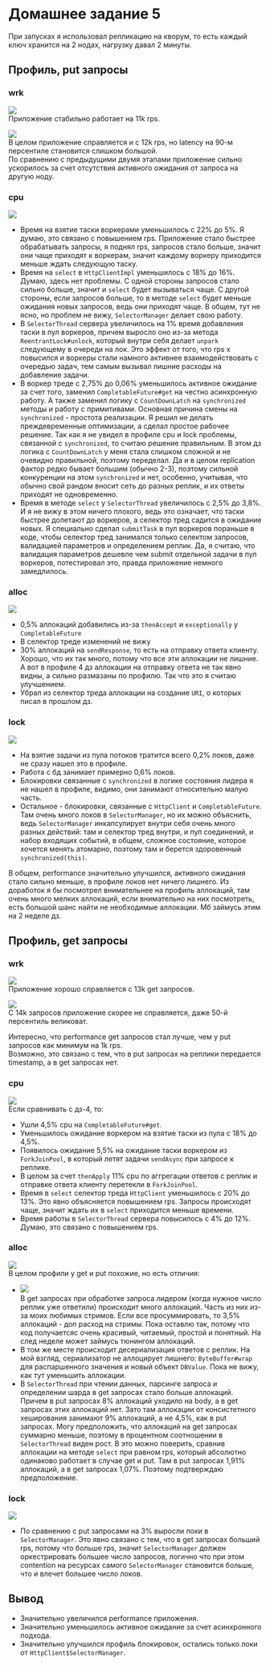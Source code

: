 # Домашнее задание 5
При запусках я использовал репликацию на кворум, то есть каждый ключ хранится на 2 нодах, нагрузку давал 2 минуты.

## Профиль, put запросы
### wrk
![](resources/wrk_put_11k_rps.png)  
Приложение стабильно работает на 11k rps.

![](resources/wrk_put_12k_rps.png)  
В целом приложение справляется и с 12k rps, но latency на 90-м персентиле становится слишком большой.  
По сравнению с предыдущими двумя этапами приложение сильно ускорилось за счет отсутствия активного ожидания от запроса на другую ноду.     

### cpu
![](resources/cpu_put_profile.png)
* Время на взятие таски воркерами уменьшилось с 22% до 5%. Я думаю, это связано с повышением rps. Приложение стало быстрее обрабатывать запросы, я поднял rps, запросов стало больше, значит они чаще приходят к воркерам, значит каждому воркеру приходится меньше ждать следующую таску.      
* Время на `select` в `HttpClientImpl` уменьшилось с 18% до 16%. Думаю, здесь нет проблемы. С одной стороны запросов стало сильно больше, значит и `select` будет вызываться чаще. С другой стороны, если запросов больше, то в методе `select` будет меньше ожидания новых запросов, ведь они приходят чаще. В общем, тут не ясно, но проблем не вижу, `SelectorManager` делает свою работу.  
* В `SelectorThread` сервера увеличилось на 1% время добавления таски в пул воркеров, причем выросло оно из-за метода `ReentrantLock#unlock`, который внутри себя делает `unpark` следующему в очереди на лок. Это эффект от того, что rps x повысился и воркеры стали намного активнее взаимодействовать с очередью задач, тем самым вызывал лишние расходы на добавление задачи.  
* В воркер треде с 2,75% до 0,06% уменьшилось активное ожидание за счет того, заменил `CompletableFuture#get` на честно асинхронную работу. А также заменил логику с `CountDownLatch` на `synchronized` методы и работу с примитивами. Основная причина смены на `synchronized` - простота реализации. Я решил не делать преждевременные оптимизации, а сделал простое рабочее решение. Так как я не увидел в профиле cpu и lock проблемы, связанной с `synchronized`, то считаю решение правильным. В этом дз логика с `CountDownLatch` у меня стала слишком сложной и не очевидно правильной, поэтому переделал. Да и в целом replication фактор редко бывает большим (обычно 2-3), поэтому сильной конкуренции на этом `synchronized` и нет, особенно, учитывая, что обычно свой рандом вносит сеть до разных реплик, и их ответы приходят не одновременно.
* Время в методе `select` у `SelectorThread` увеличилось с 2,5% до 3,8%. И я не вижу в этом ничего плохого, ведь это означает, что таски быстрее долетают до воркеров, а селектор тред садится в ожидание новых. Я специально сделал `submitTask` в пул воркеров пораньше в коде, чтобы селектор тред занимался только селектом запросов, валидацией параметров и определением реплик. Да, я считаю, что валидация параметров дешевле чем submit отдельной задачи в пул воркеров, потестировал это, правда приложение немного замедлилось.

### alloc
![](resources/alloc_put_profile.png)
* 0,5% аллокаций добавились из-за `thenAccept` и `exceptionally` у `CompletableFuture`  
* В селектор треде изменений не вижу
* 30% аллокаций на `sendResponse`, то есть на отправку ответа клиенту. Хорошо, что их так много, потому что все эти аллокации не лишние. А вот в профиле 4 дз аллокации на отправку ответа не так явно видны, а сильно размазаны по профилю. Так что это я считаю улучшением.
* Убрал из селектор треда аллокации на создание `URI`, о которых писал в прошлом дз.

### lock
![](resources/lock_put_profile.png)
* На взятие задачи из пула потоков тратится всего 0,2% локов, даже не сразу нашел это в профиле.
* Работа с бд занимает примерно 0,6% локов.
* Блокировки связанные с `synchronized` в логике состояния лидера я не нашел в профиле, видимо, они занимают относительно малую часть.
* Остальное - блокировки, связанные с `HttpClient` и `CompletableFuture`. Там очень много локов в `SelectorManager`, но их можно объяснить, ведь `SelectorManager` инкапсулирует внутри себя очень много разных действий: там и селектор тред внутри, и пул соединений, и набор входящих событий, в общем, сложное состояние, которое хочется менять атомарно, поэтому там и берется здоровенный `synchronized(this)`.   

В общем, performance значительно улучшился, активного ожидания стало сильно меньше, в профиле локов нет ничего лишнего. Из доработок я бы посмотрел внимательнее на профиль аллокаций, там очень много мелких аллокаций, если внимательно на них посмотреть, есть большой шанс найти не необходимые аллокации. Мб займусь этим на 2 неделе дз. 

## Профиль, get запросы

### wrk
![](resources/wrk_get_13k_rps.png)  
Приложение хорошо справляется с 13k get запросов.  

![](resources/wrk_get_14k_rps.png)  
С 14k запросов приложение скорее не справляется, даже 50-й персентиль великоват.  

Интересно, что performance get запросов стал лучше, чем у put запросов как минимум на 1k rps.  
Возможно, это связано с тем, что в put запросах на реплики передается timestamp, а в get запросах нет.  

### cpu
![](resources/cpu_get_profile.png)  
Если сравнивать с дз-4, то:
* Ушли 4,5% cpu на `CompletableFuture#get`.  
* Уменьшилось ожидание воркером на взятие таски из пула с 18% до 4,5%.  
* Появилось ожидание 5,5% на ожидание таски воркером из `ForkJoinPool`, в который летят задачи `sendAsync` при запросе к реплике.
* В целом за счет `thenApply` 11% cpu по аггрегации ответов с реплик и отправке ответа клиенту перетекли в `ForkJoinPool`.  
* Время в `select` селектор треда `HttpClient` уменьшилось с 20% до 13%. Это явно объясняется повышением rps. Запросы происходят чаще, значит ждать их в `select` приходится меньше времени.  
* Время работы в `SelectorThread` сервера повысилось с 4% до 12%. Думаю, это связано с повышением rps.
 
### alloc
![](resources/alloc_get_profile.png)  
В целом профили у get и put похожие, но есть отличия:
* ![](resources/alloc_diff.png)  
В get запросах при обработке запроса лидером (когда нужное число реплик уже ответили) происходит много аллокаций. Часть из них из-за моих любимых стримов. Если все просуммировать, то 3,5% аллокаций - доп расход на стримы. Пока оставлю так, потому что код получаетсяс очень красивый, читаемый, простой и понятный. На след неделе может займусь тюнингом аллокаций.    
* В том же месте происходит десериализация ответов с реплик. На мой взгляд, сериализатор не аллоцирует лишнего: `ByteBuffer#wrap` для распаршенного значения и новый объект `DBValue`. Пока не вижу, как тут уменьшить аллокации.  
* В `SelectorThread` при чтении данных, парсинге запроса и определении шарда в get запросах стало больше аллокаций. Причем в put запросах 8% аллокаций уходило на body, а в get запросах этих аллокаций нет. Зато там аллокации от консистетного хеширования занимают 9% аллокаций, а не 4,5%, как в put запросах. Могу предположить, что аллокаций на get запросах суммарно меньше, поэтому в процентном соотношении в `SelectorThread` виден рост. В это можно поверить, сравнив аллокации на методе `select` при равном rps, который абсолютно одинаково работает в случае get и put. Там в put запросах 1,91% аллокаций, а в get запросах 1,07%. Поэтому подтверждаю предположение.   

### lock
![](resources/lock_get_profile.png)  
* По сравнению с put запросами на 3% выросли локи в `SelectorManager`. Это явно связано с тем, что в get запросах больший rps, потому что больше rps, значит `SelectorManager` должен оркестрировать большее число запросов, логично что при этом contention на ресурсах самого `SelectorManager` становится больше, что и влечет большее число локов.

## Вывод
* Значительно увеличился performance приложения.
* Значительно уменьшилось активное ожидание за счет асинхронного подхода.
* Значительно улучшился профиль блокировок, остались только локи от `HttpClient$SelectorManager`.